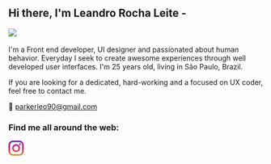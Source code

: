 ## Hi there, I'm Leandro Rocha Leite - 

![](https://github.com/leonardo-martin/leonardo-martin/blob/main/images/cyberpunk1.gif)

I'm a Front end developer, UI designer and passionated about human behavior. Everyday I seek to create awesome experiences through well developed user interfaces. I'm 25 years old, living in São Paulo, Brazil.

If you are looking for a dedicated, hard-working and a focused on UX coder, feel free to contact me.

 📩 parkerleo90@gmail.com

### Find me all around the web:

<p align="left">

<a href="http://instagram.com/lleorocha_" target="blank"><img align="center" src="https://github.com/leonardo-martin/leonardo-martin/blob/main/images/socials/instagram.png" alt="" height="30" /></a>
</p>
